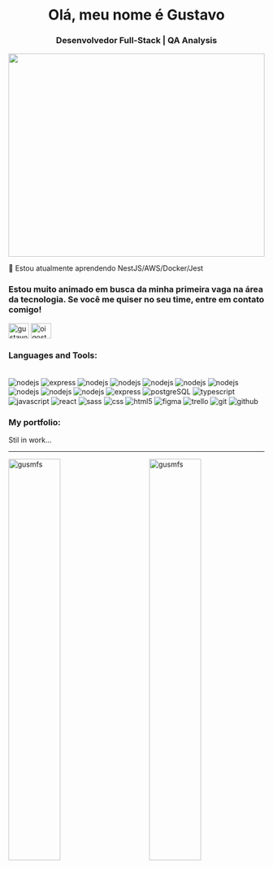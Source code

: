 <h1 align="center">Olá, meu nome é Gustavo</h1>
<h3 align="center">Desenvolvedor Full-Stack | QA Analysis</h3>


<img width="100%" height="400" src="https://steamuserimages-a.akamaihd.net/ugc/945094571616867748/680E4979CC75A2310664E0883F3F3FC6CBECA3BE/?imw=1024&imh=576&ima=fit&impolicy=Letterbox&imcolor=%23000000&letterbox=true" alt="">

🌱 Estou atualmente aprendendo NestJS/AWS/Docker/Jest

<h3>Estou muito animado em busca da minha primeira vaga na área da tecnologia. Se você me quiser no seu time, entre em contato comigo!</h3>
<p align="left">


<a href="https://www.linkedin.com/in/gustavo-medeiros-abb64a26b/" target="blank"><img align="center" src="https://raw.githubusercontent.com/rahuldkjain/github-profile-readme-generator/master/src/images/icons/Social/linked-in-alt.svg" alt="gustavo-medeiros-abb64a26b" height="30" width="40" /></a>
<a href="https://www.instagram.com/oigostavo/" target="blank"><img align="center" src="https://raw.githubusercontent.com/rahuldkjain/github-profile-readme-generator/master/src/images/icons/Social/instagram.svg" alt="oigostavo" height="30" width="40" /></a>
</p>
<h3 align="left">Languages and Tools:</h3>
<div style="display: flex gap="16px"><br/>
 <img align="center" alt="nodejs" src="https://img.shields.io/badge/Node.js-339933.svg?style=for-the-badge&logo=nodedotjs&logoColor=white"/>
 <img align="center" alt="express" src="https://img.shields.io/badge/Express.js-404D59?style=for-the-badge"/>
 <img align="center" alt="nodejs" src="https://img.shields.io/badge/Node.js-339933.svg?style=for-the-badge&logo=nodedotjs&logoColor=white"/>
 <img align="center" alt="nodejs" src="https://img.shields.io/badge/Node.js-339933.svg?style=for-the-badge&logo=nodedotjs&logoColor=white"/>
 <img align="center" alt="nodejs" src="https://img.shields.io/badge/Node.js-339933.svg?style=for-the-badge&logo=nodedotjs&logoColor=white"/>
 <img align="center" alt="nodejs" src="https://img.shields.io/badge/Node.js-339933.svg?style=for-the-badge&logo=nodedotjs&logoColor=white"/>
 <img align="center" alt="nodejs" src="https://img.shields.io/badge/Node.js-339933.svg?style=for-the-badge&logo=nodedotjs&logoColor=white"/>
 <img align="center" alt="nodejs" src="https://img.shields.io/badge/Node.js-339933.svg?style=for-the-badge&logo=nodedotjs&logoColor=white"/>
 <img align="center" alt="nodejs" src="https://img.shields.io/badge/Node.js-339933.svg?style=for-the-badge&logo=nodedotjs&logoColor=white"/>
 <img align="center" alt="nodejs" src="https://img.shields.io/badge/Node.js-339933.svg?style=for-the-badge&logo=nodedotjs&logoColor=white"/>
 <img align="center" alt="express" src="https://img.shields.io/badge/Express-000000.svg?style=for-the-badge&logo=Express&logoColor=white"/>
 <img align="center" alt="postgreSQL" src="https://img.shields.io/badge/PostgreSQL-4169E1.svg?style=for-the-badge&logo=PostgreSQL&logoColor=white"/>
 <img align="center" alt="typescript" src="https://img.shields.io/badge/TypeScript-3178C6.svg?style=for-the-badge&logo=TypeScript&logoColor=white"/>
 <img align="center" alt="javascript" src="https://img.shields.io/badge/JavaScript-F7DF1E.svg?style=for-the-badge&logo=JavaScript&logoColor=black"/>
 <img align="center" alt="react" src="https://img.shields.io/badge/React-61DAFB.svg?style=for-the-badge&logo=React&logoColor=black"/>
 <img align="center" alt="sass" src="https://img.shields.io/badge/Sass-CC6699.svg?style=for-the-badge&logo=Sass&logoColor=white"/>
 <img align="center" alt="css" src="https://img.shields.io/badge/CSS3-1572B6.svg?style=for-the-badge&logo=CSS3&logoColor=white"/>
 <img align="center" alt="html5" src="https://img.shields.io/badge/HTML5-E34F26.svg?style=for-the-badge&logo=HTML5&logoColor=white"/>
 <img align="center" alt="figma" src="https://img.shields.io/badge/Figma-F24E1E.svg?style=for-the-badge&logo=Figma&logoColor=white"/>
 <img align="center" alt="trello" src="https://img.shields.io/badge/Trello-0052CC.svg?style=for-the-badge&logo=Trello&logoColor=white"/>
 <img align="center" alt="git" src="https://img.shields.io/badge/Git-F05032.svg?style=for-the-badge&logo=Git&logoColor=white"/>
 <img align="center" alt="github" src="https://img.shields.io/badge/GitHub-181717.svg?style=for-the-badge&logo=GitHub&logoColor=white"/>
</div>


<h3>My portfolio:</h3>
<a>Stil in work... </a>

<hr>

<img align="left" src="https://github-readme-stats.vercel.app/api?username=gusmfs&show_icons=true&locale=en" width="45%" alt="gusmfs" />
<img align="right" src="https://github-readme-streak-stats.herokuapp.com/?user=gusmfs&" width="45%" alt="gusmfs" />

